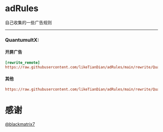 # adRules

自己收集的一些广告规则

***

### QuantumultX:
#### 开屏广告
```ini
[rewrite_remote]
https://raw.githubusercontent.com/likeTianDian/adRules/main/rewrite/QuantumultX/startup.qxrewrite
```

#### 其他
```ini
https://raw.githubusercontent.com/likeTianDian/adRules/main/rewrite/QuantumultX/Ads.qxrewrite
```

# 感谢

[@blackmatrix7](https://github.com/blackmatrix7)
